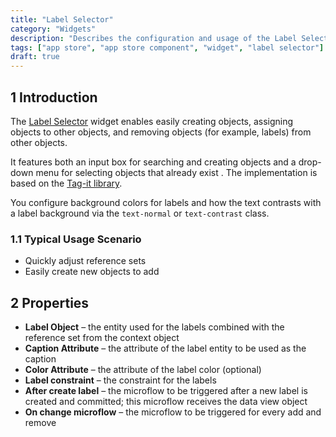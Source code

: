 ```yaml
---
title: "Label Selector"
category: "Widgets"
description: "Describes the configuration and usage of the Label Selector widget, which is available in the Mendix App Store."
tags: ["app store", "app store component", "widget", "label selector"]
draft: true
---
```


## 1 Introduction

The [Label Selector](https://appstore.home.mendix.com/link/app/292/) widget enables easily creating objects, assigning objects to other objects, and removing objects (for example, labels) from other objects.

It features both an input box for searching and creating objects and a drop-down menu for selecting objects that already exist . The implementation is based on the [Tag-it library](https://aehlke.github.io/tag-it/).

You configure background colors for labels and how the text contrasts with a label background via the `text-normal` or `text-contrast` class.

### 1.1 Typical Usage Scenario

* Quickly adjust reference sets
* Easily create new objects to add

## 2 Properties

* **Label Object** – the entity used for the labels combined with the reference set from the context object
* **Caption Attribute** – the attribute of the label entity to be used as the caption
* **Color Attribute** – the attribute of the label color (optional)
* **Label constraint** – the constraint for the labels
* **After create label** – the microflow to be triggered after a new label is created and committed; this microflow receives the data view object
* **On change microflow** – the microflow to be triggered for every add and remove
